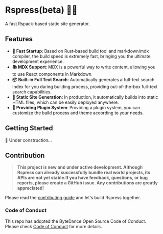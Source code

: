 # Rspress(beta) 🦀💨

A fast Rspack-based static site generator.

## Features

- **🚀 Fast Startup**: Based on Rust-based build tool and markdown/mdx compiler, the build speed is extremely fast, bringing you the ultimate development experience.
- **📚 MDX Support**: MDX is a powerful way to write content, allowing you to use React components in Markdown.
- **📦 Built-in Full Text Search**: Automatically generates a full-text search index for you during building process, providing out-of-the-box full-text search capabilities.
- **🌈 Static Site Generation**: In production, it automatically builds into static HTML files, which can be easily deployed anywhere.
- **🔌 Providing Plugin System**: Providing a plugin system, you can customize the build process and theme according to your needs.

## Getting Started

🚧 Under construction...

## Contribution

> **This project is new and under active development. Although Rspress can already successfully bundle real world projects, its APIs are not yet stable.If you have feedback, questions, or bug reports, please create a GitHub issue. Any contributions are greatly appreciated!**

Please read the [contributing guide](./CONTRIBUTING.md) and let's build Rspress together.

### Code of Conduct

This repo has adopted the ByteDance Open Source Code of Conduct. Please check [Code of Conduct](./CODE_OF_CONDUCT.md) for more details.
